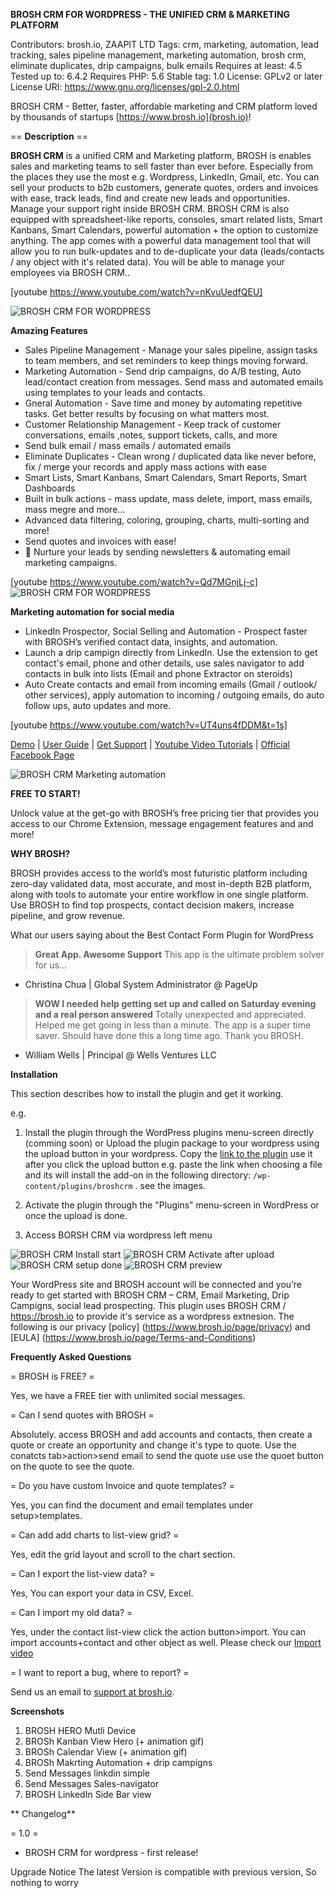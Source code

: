 **BROSH CRM FOR WORDPRESS - THE UNIFIED CRM & MARKETING PLATFORM** 

Contributors: brosh.io,  ZAAPIT LTD
Tags: crm, marketing, automation, lead tracking, sales pipeline management, marketing automation, brosh crm, eliminate duplicates, drip campaigns, bulk emails
Requires at least: 4.5
Tested up to: 6.4.2
Requires PHP: 5.6
Stable tag: 1.0
License: GPLv2 or later
License URI: https://www.gnu.org/licenses/gpl-2.0.html

BROSH CRM - Better, faster, affordable marketing and CRM platform loved by thousands of startups [https://www.brosh.io](brosh.io)!

== **Description** ==

**BROSH CRM** is a unified CRM and Marketing platform, BROSH is  enables sales and marketing teams to sell faster than ever before. 
Especially from the places they use the most e.g. Wordpress, LinkedIn, Gmail, etc. 
You can sell your products to b2b customers, generate quotes, orders and invoices with ease, track leads, find and create new leads and opportunities. 
Manage your support right inside BROSH CRM. 
BROSH CRM is also equipped with spreadsheet-like reports, consoles, smart related lists, Smart Kanbans, Smart Calendars, powerful automation + the option to customize anything. 
The app comes with a powerful data management tool that will allow you to run bulk-updates and to de-duplicate your data (leads/contacts / any object with it's related data).
You will be able to manage your employees via BROSH CRM..

[youtube https://www.youtube.com/watch?v=nKvuUedfQEU]

![BROSH CRM FOR WORDPRESS](/screenshots/brosh_hero_10_2022_multi_device.jpg "BROSH CRM - Hero")

**Amazing Features** 

* Sales Pipeline Management - Manage your sales pipeline, assign tasks to team members, and set reminders to keep things moving forward.
* Marketing Automation - Send drip campaigns, do A/B testing, Auto lead/contact creation from messages. Send mass and automated emails using templates to your leads and contacts.
* Gneral Automation - Save time and money by automating repetitive tasks. Get better results by focusing on what matters most.
* Customer Relationship Management - Keep track of customer conversations, emails ,notes, support tickets, calls, and more
* Send bulk email / mass emails / automated emails
* Eliminate Duplicates - Clean wrong / duplicated data like never before, fix / merge your records and apply mass actions with ease
* Smart Lists, Smart Kanbans, Smart Calendars, Smart Reports, Smart Dashboards
* Built in bulk actions - mass update, mass delete, import, mass emails, mass megre and more...
* Advanced data filtering, coloring, grouping, charts, multi-sorting and more!
* Send quotes and invoices with ease!
* 📧 Nurture your leads by sending newsletters & automating email marketing campaigns.

[youtube https://www.youtube.com/watch?v=Qd7MGnjLj-c]
![BROSH CRM FOR WORDPRESS](/screenshots/knaban_hero_2023.jpg "Kanban")

**Marketing automation for social media**

* LinkedIn Prospector, Social Selling and Automation - Prospect faster with BROSH’s verified contact data, insights, and automation.
* Launch a  drip campign directly from LinkedIn. Use the extension to get contact's email, phone and other details, use sales navigator to add contacts in bulk into lists (Email and phone Extractor on steroids)
* Auto Create contacts and email from incoming emails (Gmail / outlook/ other services), apply automation to incoming  / outgoing emails, do auto follow ups, auto updates and more.
  
[youtube https://www.youtube.com/watch?v=UT4uns4fDDM&t=1s]

[Demo](https://brosh.io/) | [User Guide](https://www.brosh.io/page/Videos) | [Get Support](https://www.brosh.io/page/about-us) | [Youtube Video Tutorials](https://www.youtube.com/watch?v=nKvuUedfQEU&list=UULF0LcuBJyzDtw2_cT_x-dapQ) | [Official Facebook Page](https://www.facebook.com/BROSHCRM)

![BROSH CRM Marketing automation](/screenshots/brosh_marketing_automation.jpg "Marketing automation")


**FREE TO START!**   

Unlock value at the get-go with BROSH’s free pricing tier that provides you access to our Chrome Extension, message engagement features and and more!


**WHY BROSH?** 
 
BROSH provides access to the world’s most futuristic platform including zero-day validated data, most accurate, and most in-depth B2B platform, along with tools to automate your entire workflow in one single platform. Use BROSH to find top prospects, contact decision makers, increase pipeline, and grow revenue.

 What our users saying about the Best Contact Form Plugin for WordPress 

>__Great App. Awesome Support__
>This app is the ultimate problem solver for us... 
-  Christina Chua |  Global System Administrator @ PageUp

>__WOW I needed help getting set up and called on Saturday evening and a real person answered__
>Totally unexpected and appreciated. Helped me get going in less than a minute. The app is a super time saver. Should have done this a long time ago. Thank you BROSH. 
- William Wells |  Principal @ Wells Ventures LLC



**Installation**

This section describes how to install the plugin and get it working.

e.g.


1. Install the plugin through the WordPress plugins menu-screen directly (comming soon)  or Upload the plugin package to your wordpress using the upload button in your wordpress. Copy the [link to the plugin](https://www.brosh.io/wordpress/broshcrm_light.gz) use it after you click the upload button e.g. paste the link when choosing a file and its will install the add-on in the following directory: `/wp-content/plugins/broshcrm` . see the images.

2. Activate the plugin through the "Plugins" menu-screen in WordPress or once the upload is done.

3. Access BORSH CRM via wordpress left menu 

![BROSH CRM Install start](/screenshots/wordpress_install2.jpg "Install start")
![BROSH CRM Activate after upload](/screenshots/wordpress_install25.jpg "Activate after upload")
![BROSH CRM setup done](/screenshots/wordpress_install35_pub.jpg "Install done")
![BROSH CRM preview](/screenshots/wordpress_install36_pub.jpg "brosh wordpress Preview2")



Your WordPress site and BROSH account will be connected and you’re ready to get started with BROSH CRM – CRM, Email Marketing, Drip Campigns, social lead prospecting.
This plugin uses BROSH CRM / https://brosh.io to provide it's service as a wordpress extnesion.
The following is our privacy [policy] (https://www.brosh.io/page/privacy) and [EULA] (https://www.brosh.io/page/Terms-and-Conditions)



**Frequently Asked Questions** 

= BROSH is FREE? =

Yes, we have a FREE tier with unlimited social messages.

= Can I send quotes with BROSH =

Absolutely. access BROSH and add accounts and contacts, then create a quote or create an opportunity and change it's type to quote. Use the conatcts tab>action>send email to send the quote use use the quoet button on the quote to see the quote.

= Do you have custom Invoice and quote templates? =

Yes, you can find the document and email templates under setup>templates.

= Can add add charts to list-view grid? =

Yes, edit the grid layout and scroll to the chart section.

= Can I export the list-view data? =

Yes, You can export your data in CSV, Excel.

= Can I import my old data? =

Yes, under the contact list-view click the action button>import. You can import accounts+contact and other object as well. Please check our <a href="https://www.youtube.com/watch?v=sL9cQL_nD6A&t=2s">Import video</a>

= I want to report a bug, where to report? =

Send us an email to <a href="mainto:support@brosh.io">support at brosh.io</a>.


**Screenshots** 

1. BROSH HERO Mutli Device
2. BROSh Kanban View Hero (+ animation gif)
3. BROSh Calendar View (+ animation gif)
4. BROSh Makrting Automation + drip campigns
5. Send Messages linkdin simple
6. Send Messages Sales-navigator
7. BROSH LinkedIn Side Bar view


** Changelog** 

= 1.0 =
* BROSH CRM for wordpress - first release!

 Upgrade Notice 
The latest Version is compatible with previous version, So nothing to worry

